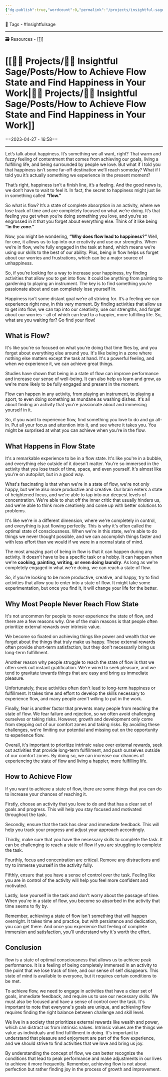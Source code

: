 ```yaml
---
{"dg-publish":true,"wordcount":0,"permalink":"/projects/insightful-sage/posts/how-to-achieve-flow-state-and-find-happiness-in-your-work/","dgPassFrontmatter":true,"noteIcon":"3","created":"2023-11-14T21:08:37.685+05:30","updated":"2024-02-26T02:42:25.310+05:30"}
---
```


🧶 Tags - #Insightfulsage 

---
🗃 Resources - [[]]

# [[👷🏻 Projects/🧓🏻 Insightful Sage/Posts/How to Achieve Flow State and Find Happiness in Your Work\|👷🏻 Projects/🧓🏻 Insightful Sage/Posts/How to Achieve Flow State and Find Happiness in Your Work]]
==2023-04-27 - 16:58==

---
Let’s talk about happiness. It’s something we all want, right? That warm and fuzzy feeling of contentment that comes from achieving our goals, living a fulfilling life, and being surrounded by people we love. But what if I told you that happiness isn’t some far-off destination we’ll reach someday? What if I told you it’s actually something we experience in the present moment?

That’s right, happiness isn’t a finish line, it’s a feeling. And the good news is, we don’t have to wait to feel it. In fact, the secret to happiness might just lie in something called **“flow.”**

So what is flow? It’s a state of complete absorption in an activity, where we lose track of time and are completely focused on what we’re doing. It’s that feeling you get when you’re doing something you love, and you’re so engrossed in it that you forget about everything else. Think of it like being **“in the zone.”**

Now, you might be wondering, **“Why does flow lead to happiness?”** Well, for one, it allows us to tap into our creativity and use our strengths. When we’re in flow, we’re fully engaged in the task at hand, which means we’re using our skills to the best of our ability. Plus, being in flow helps us forget about our worries and frustrations, which can be a major source of unhappiness.

So, if you’re looking for a way to increase your happiness, try finding activities that allow you to get into flow. It could be anything from painting to gardening to playing an instrument. The key is to find something you’re passionate about and can completely lose yourself in.

Happiness isn’t some distant goal we’re all striving for. It’s a feeling we can experience right now, in this very moment. By finding activities that allow us to get into flow, we can tap into our creativity, use our strengths, and forget about our worries – all of which can lead to a happier, more fulfilling life. So, what are you waiting for? Go find your flow!

## What is Flow?
It's like you're so focused on what you're doing that time flies by, and you forget about everything else around you. It's like being in a zone where nothing else matters except the task at hand. It's a powerful feeling, and when we experience it, we can achieve great things.

Studies have shown that being in a state of flow can improve performance and increase our sense of well-being. It can also help us learn and grow, as we're more likely to be fully engaged and present in the moment.

Flow can happen in any activity, from playing an instrument, to playing a sport, to even doing something as mundane as washing dishes. It's all about finding an activity that you're passionate about and immersing yourself in it.

So, if you want to experience flow, find something you love to do and go all-in. Put all your focus and attention into it, and see where it takes you. You might be surprised at what you can achieve when you're in the flow.

## What Happens in Flow State
It's a remarkable experience to be in a flow state. It's like you're in a bubble, and everything else outside of it doesn't matter. You're so immersed in the activity that you lose track of time, space, and even yourself. It's almost like you're on autopilot, but in a good way.

What's fascinating is that when we're in a state of flow, we're not only happy, but we're also more productive and creative. Our brain enters a state of heightened focus, and we're able to tap into our deepest levels of concentration. We're able to shut off the inner critic that usually hinders us, and we're able to think more creatively and come up with better solutions to problems.

It's like we're in a different dimension, where we're completely in control, and everything is just flowing perfectly. This is why it's often called the optimal state of consciousness. When we're in this state, we're able to do things we never thought possible, and we can accomplish things faster and with less effort than we would if we were in a normal state of mind.

The most amazing part of being in flow is that it can happen during any activity. It doesn't have to be a specific task or a hobby. It can happen when we're **cooking, painting, writing, or even doing laundry**. As long as we're completely engaged in what we're doing, we can reach a state of flow.

So, if you're looking to be more productive, creative, and happy, try to find activities that allow you to enter into a state of flow. It might take some experimentation, but once you find it, it will change your life for the better.

## Why Most People Never Reach Flow State
It's not uncommon for people to never experience the state of flow, and there are a few reasons why. One of the main reasons is that people often prioritize external rewards over intrinsic value.

We become so fixated on achieving things like power and wealth that we forget about the things that truly make us happy. These external rewards often provide short-term satisfaction, but they don't necessarily bring us long-term fulfillment.

Another reason why people struggle to reach the state of flow is that we often seek out instant gratification. We're wired to seek pleasure, and we tend to gravitate towards things that are easy and bring us immediate pleasure.

Unfortunately, these activities often don't lead to long-term happiness or fulfillment. It takes time and effort to develop the skills necessary to experience flow, and many people aren't willing to put in the work.

Finally, fear is another factor that prevents many people from reaching the state of flow. We fear failure and rejection, so we often avoid challenging ourselves or taking risks. However, growth and development only come from stepping out of our comfort zones and taking risks. By avoiding these challenges, we're limiting our potential and missing out on the opportunity to experience flow.

Overall, it's important to prioritize intrinsic value over external rewards, seek out activities that provide long-term fulfillment, and push ourselves outside of our comfort zones. By doing so, we can increase our chances of experiencing the state of flow and living a happier, more fulfilling life.

## How to Achieve Flow
If you want to achieve a state of flow, there are some things that you can do to increase your chances of reaching it.

Firstly, choose an activity that you love to do and that has a clear set of goals and progress. This will help you stay focused and motivated throughout the task.

Secondly, ensure that the task has clear and immediate feedback. This will help you track your progress and adjust your approach accordingly.

Thirdly, make sure that you have the necessary skills to complete the task. It can be challenging to reach a state of flow if you are struggling to complete the task.

Fourthly, focus and concentration are critical. Remove any distractions and try to immerse yourself in the activity fully.

Fifthly, ensure that you have a sense of control over the task. Feeling like you are in control of the activity will help you feel more confident and motivated.

Lastly, lose yourself in the task and don't worry about the passage of time. When you're in a state of flow, you become so absorbed in the activity that time seems to fly by.

Remember, achieving a state of flow isn't something that will happen overnight. It takes time and practice, but with persistence and dedication, you can get there. And once you experience that feeling of complete immersion and satisfaction, you'll understand why it's worth the effort.

## Conclusion
flow is a state of optimal consciousness that allows us to achieve peak performance. It is a feeling of being completely immersed in an activity to the point that we lose track of time, and our sense of self disappears. This state of mind is available to everyone, but it requires certain conditions to be met.

To achieve flow, we need to engage in activities that have a clear set of goals, immediate feedback, and require us to use our necessary skills. We must also be focused and have a sense of control over the task. It's important to note that everyone's goals are unique, and achieving flow requires finding the right balance between challenge and skill level.

We live in a society that prioritizes external rewards like wealth and power, which can distract us from intrinsic values. Intrinsic values are the things we value as individuals and find fulfillment in doing. It's important to understand that pleasure and enjoyment are part of the flow experience, and we should strive to find activities that we love and bring us joy.

By understanding the concept of flow, we can better recognize the conditions that lead to peak performance and make adjustments in our lives to achieve it more frequently. Remember, achieving flow is not about perfection but rather finding joy in the process of growth and improvement.